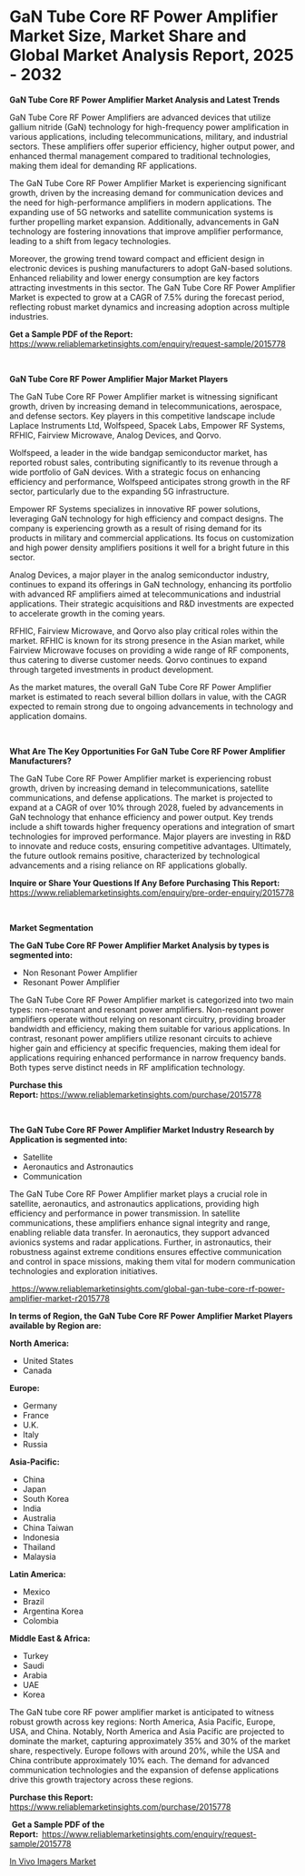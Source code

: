 <p><h1>GaN Tube Core RF Power Amplifier Market Size, Market Share and Global Market Analysis Report, 2025 - 2032</h1></p><p><strong>GaN Tube Core RF Power Amplifier Market Analysis and Latest Trends</strong></p>
<p><p>GaN Tube Core RF Power Amplifiers are advanced devices that utilize gallium nitride (GaN) technology for high-frequency power amplification in various applications, including telecommunications, military, and industrial sectors. These amplifiers offer superior efficiency, higher output power, and enhanced thermal management compared to traditional technologies, making them ideal for demanding RF applications.</p><p>The GaN Tube Core RF Power Amplifier Market is experiencing significant growth, driven by the increasing demand for communication devices and the need for high-performance amplifiers in modern applications. The expanding use of 5G networks and satellite communication systems is further propelling market expansion. Additionally, advancements in GaN technology are fostering innovations that improve amplifier performance, leading to a shift from legacy technologies.</p><p>Moreover, the growing trend toward compact and efficient design in electronic devices is pushing manufacturers to adopt GaN-based solutions. Enhanced reliability and lower energy consumption are key factors attracting investments in this sector. The GaN Tube Core RF Power Amplifier Market is expected to grow at a CAGR of 7.5% during the forecast period, reflecting robust market dynamics and increasing adoption across multiple industries.</p></p>
<p><strong>Get a Sample PDF of the Report:&nbsp;</strong> <a href="https://www.reliablemarketinsights.com/enquiry/request-sample/2015778?utm_campaign=2609&utm_medium=2&utm_source=Github&utm_content=ia&utm_term=29032025&utm_id=gan-tube-core-rf-power-amplifier">https://www.reliablemarketinsights.com/enquiry/request-sample/2015778</a></p>
<p>&nbsp;</p>
<p><strong>GaN Tube Core RF Power Amplifier Major Market Players</strong></p>
<p><p>The GaN Tube Core RF Power Amplifier market is witnessing significant growth, driven by increasing demand in telecommunications, aerospace, and defense sectors. Key players in this competitive landscape include Laplace Instruments Ltd, Wolfspeed, Spacek Labs, Empower RF Systems, RFHIC, Fairview Microwave, Analog Devices, and Qorvo.</p><p>Wolfspeed, a leader in the wide bandgap semiconductor market, has reported robust sales, contributing significantly to its revenue through a wide portfolio of GaN devices. With a strategic focus on enhancing efficiency and performance, Wolfspeed anticipates strong growth in the RF sector, particularly due to the expanding 5G infrastructure.</p><p>Empower RF Systems specializes in innovative RF power solutions, leveraging GaN technology for high efficiency and compact designs. The company is experiencing growth as a result of rising demand for its products in military and commercial applications. Its focus on customization and high power density amplifiers positions it well for a bright future in this sector.</p><p>Analog Devices, a major player in the analog semiconductor industry, continues to expand its offerings in GaN technology, enhancing its portfolio with advanced RF amplifiers aimed at telecommunications and industrial applications. Their strategic acquisitions and R&D investments are expected to accelerate growth in the coming years.</p><p>RFHIC, Fairview Microwave, and Qorvo also play critical roles within the market. RFHIC is known for its strong presence in the Asian market, while Fairview Microwave focuses on providing a wide range of RF components, thus catering to diverse customer needs. Qorvo continues to expand through targeted investments in product development.</p><p>As the market matures, the overall GaN Tube Core RF Power Amplifier market is estimated to reach several billion dollars in value, with the CAGR expected to remain strong due to ongoing advancements in technology and application domains.</p></p>
<p>&nbsp;</p>
<p><strong>What Are The Key Opportunities For GaN Tube Core RF Power Amplifier Manufacturers?</strong></p>
<p><p>The GaN Tube Core RF Power Amplifier market is experiencing robust growth, driven by increasing demand in telecommunications, satellite communications, and defense applications. The market is projected to expand at a CAGR of over 10% through 2028, fueled by advancements in GaN technology that enhance efficiency and power output. Key trends include a shift towards higher frequency operations and integration of smart technologies for improved performance. Major players are investing in R&D to innovate and reduce costs, ensuring competitive advantages. Ultimately, the future outlook remains positive, characterized by technological advancements and a rising reliance on RF applications globally.</p></p>
<p><strong>Inquire or Share Your Questions If Any Before Purchasing This Report:</strong> <a href="https://www.reliablemarketinsights.com/enquiry/pre-order-enquiry/2015778?utm_campaign=2609&utm_medium=2&utm_source=Github&utm_content=ia&utm_term=29032025&utm_id=gan-tube-core-rf-power-amplifier">https://www.reliablemarketinsights.com/enquiry/pre-order-enquiry/2015778</a></p>
<p>&nbsp;</p>
<p><strong>Market Segmentation</strong></p>
<p><strong>The GaN Tube Core RF Power Amplifier Market Analysis by types is segmented into:</strong></p>
<p><ul><li>Non Resonant Power Amplifier</li><li>Resonant Power Amplifier</li></ul></p>
<p><p>The GaN Tube Core RF Power Amplifier market is categorized into two main types: non-resonant and resonant power amplifiers. Non-resonant power amplifiers operate without relying on resonant circuitry, providing broader bandwidth and efficiency, making them suitable for various applications. In contrast, resonant power amplifiers utilize resonant circuits to achieve higher gain and efficiency at specific frequencies, making them ideal for applications requiring enhanced performance in narrow frequency bands. Both types serve distinct needs in RF amplification technology.</p></p>
<p><strong>Purchase this Report:&nbsp;</strong><a href="https://www.reliablemarketinsights.com/purchase/2015778?utm_campaign=2609&utm_medium=2&utm_source=Github&utm_content=ia&utm_term=29032025&utm_id=gan-tube-core-rf-power-amplifier">https://www.reliablemarketinsights.com/purchase/2015778</a></p>
<p>&nbsp;</p>
<p><strong>The GaN Tube Core RF Power Amplifier Market Industry Research by Application is segmented into:</strong></p>
<p><ul><li>Satellite</li><li>Aeronautics and Astronautics</li><li>Communication</li></ul></p>
<p><p>The GaN Tube Core RF Power Amplifier market plays a crucial role in satellite, aeronautics, and astronautics applications, providing high efficiency and performance in power transmission. In satellite communications, these amplifiers enhance signal integrity and range, enabling reliable data transfer. In aeronautics, they support advanced avionics systems and radar applications. Further, in astronautics, their robustness against extreme conditions ensures effective communication and control in space missions, making them vital for modern communication technologies and exploration initiatives.</p></p>
<p><a href="https://www.reliablemarketinsights.com/global-gan-tube-core-rf-power-amplifier-market-r2015778?utm_campaign=2609&utm_medium=2&utm_source=Github&utm_content=ia&utm_term=29032025&utm_id=gan-tube-core-rf-power-amplifier">&nbsp;https://www.reliablemarketinsights.com/global-gan-tube-core-rf-power-amplifier-market-r2015778</a></p>
<p><strong>In terms of Region, the GaN Tube Core RF Power Amplifier Market Players available by Region are:</strong></p>
<p>
    <p> <strong> North America: </strong>
        <ul>
            <li>United States</li>
            <li>Canada</li>
        </ul>
        </p> 
    <p> <strong> Europe: </strong>
        <ul>
            <li>Germany</li>
            <li>France</li>
            <li>U.K.</li>
            <li>Italy</li>
            <li>Russia</li>
        </ul>
        </p> 
    <p> <strong> Asia-Pacific: </strong>
        <ul>
            <li>China</li>
            <li>Japan</li>
            <li>South Korea</li>
            <li>India</li>
            <li>Australia</li>
            <li>China Taiwan</li>
            <li>Indonesia</li>
            <li>Thailand</li>
            <li>Malaysia</li>
        </ul>
        </p> 
    <p> <strong> Latin America: </strong>
        <ul>
            <li>Mexico</li>
            <li>Brazil</li>
            <li>Argentina Korea</li>
            <li>Colombia</li>
        </ul>
        </p> 
    <p> <strong> Middle East & Africa: </strong>
        <ul>
            <li>Turkey</li>
            <li>Saudi</li>
            <li>Arabia</li>
            <li>UAE</li>
            <li>Korea</li>
        </ul>
    </p>
    </p>
<p><p>The GaN tube core RF power amplifier market is anticipated to witness robust growth across key regions: North America, Asia Pacific, Europe, USA, and China. Notably, North America and Asia Pacific are projected to dominate the market, capturing approximately 35% and 30% of the market share, respectively. Europe follows with around 20%, while the USA and China contribute approximately 10% each. The demand for advanced communication technologies and the expansion of defense applications drive this growth trajectory across these regions.</p></p>
<p><strong>Purchase this Report: </strong><a href="https://www.reliablemarketinsights.com/purchase/2015778?utm_campaign=2609&utm_medium=2&utm_source=Github&utm_content=ia&utm_term=29032025&utm_id=gan-tube-core-rf-power-amplifier">https://www.reliablemarketinsights.com/purchase/2015778</a></p>
<p>&nbsp;<strong>Get a Sample PDF of the Report:&nbsp;&nbsp;</strong><a href="https://www.reliablemarketinsights.com/enquiry/request-sample/2015778?utm_campaign=2609&utm_medium=2&utm_source=Github&utm_content=ia&utm_term=29032025&utm_id=gan-tube-core-rf-power-amplifier">https://www.reliablemarketinsights.com/enquiry/request-sample/2015778</a></p>
<p><strong></strong></p>
<p><p><a href="https://github.com/rushanday/Market-Research-Report-List-1/blob/main/in-vivo-imagers-market.md?utm_campaign=2609&utm_medium=2&utm_source=Github&utm_content=ia&utm_term=29032025&utm_id=gan-tube-core-rf-power-amplifier">In Vivo Imagers Market</a></p></p>